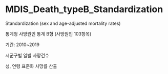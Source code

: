 # MDIS_Death_typeB_Standardization

Standardization (sex and age-adjusted mortality rates)

통계청 사망원인 통계 B형 (사망원인 103항목)

기간: 2010~2019 

시군구별 일별 사망건수 

성, 연령 표준화 사망률 산출
